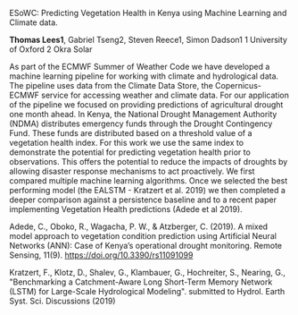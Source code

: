 ESoWC: Predicting Vegetation Health in Kenya using Machine Learning and Climate data.

**Thomas Lees1**, Gabriel Tseng2, Steven Reece1, Simon Dadson1
1 University of Oxford
2 Okra Solar

As part of the ECMWF Summer of Weather Code we have developed a machine learning pipeline for working with climate and hydrological data. The pipeline uses data from the Climate Data Store, the Copernicus-ECMWF service for accessing weather and climate data. For our application of the pipeline we focused on providing predictions of agricultural drought one month ahead. In Kenya, the National Drought Management Authority (NDMA) distributes emergency funds through the Drought Contingency Fund. These funds are distributed based on a threshold value of a vegetation health index. For this work we use the same index to demonstrate the potential for predicting vegetation health prior to observations. This offers the potential to reduce the impacts of droughts by allowing disaster response mechanisms to act proactively. We first compared multiple machine learning algorithms. Once we selected the best performing model (the EALSTM - Kratzert et al. 2019) we then completed a deeper comparison against a persistence baseline and to a recent paper implementing Vegetation Health predictions (Adede et al 2019).

Adede, C., Oboko, R., Wagacha, P. W., & Atzberger, C. (2019). A mixed model approach to vegetation condition prediction using Artificial Neural Networks (ANN): Case of Kenya’s operational drought monitoring. Remote Sensing, 11(9). https://doi.org/10.3390/rs11091099

Kratzert, F., Klotz, D., Shalev, G., Klambauer, G., Hochreiter, S., Nearing, G., "Benchmarking
a Catchment-Aware Long Short-Term Memory Network (LSTM) for Large-Scale Hydrological Modeling".
submitted to Hydrol. Earth Syst. Sci. Discussions (2019)
